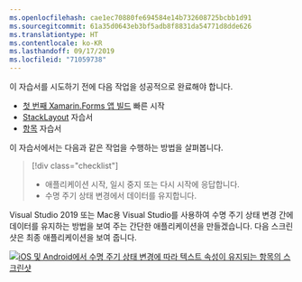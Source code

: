 ```yaml
---
ms.openlocfilehash: cae1ec70880fe694584e14b732608725bcbb1d91
ms.sourcegitcommit: 61a35d0643eb3bf5adb8f8831da54771d8dde626
ms.translationtype: HT
ms.contentlocale: ko-KR
ms.lasthandoff: 09/17/2019
ms.locfileid: "71059738"
---
```

이 자습서를 시도하기 전에 다음 작업을 성공적으로 완료해야 합니다.

- [첫 번째 Xamarin.Forms 앱 빌드](~/get-started/first-app/index.md) 빠른 시작
- [StackLayout](~/get-started/tutorials/stacklayout/index.yml) 자습서
- [항목](~/get-started/tutorials/entry/index.yml) 자습서

이 자습서에서는 다음과 같은 작업을 수행하는 방법을 살펴봅니다.

> [!div class="checklist"]
>
> - 애플리케이션 시작, 일시 중지 또는 다시 시작에 응답합니다.
> - 수명 주기 상태 변경에서 데이터를 유지합니다.

Visual Studio 2019 또는 Mac용 Visual Studio를 사용하여 수명 주기 상태 변경 간에 데이터를 유지하는 방법을 보여 주는 간단한 애플리케이션을 만들겠습니다. 다음 스크린샷은 최종 애플리케이션을 보여 줍니다.

[![iOS 및 Android에서 수명 주기 상태 변경에 따라 텍스트 속성이 유지되는 항목의 스크린샷](../images/persist-data.png "수명 주기 상태 변경에 따라 텍스트 속성이 유지되는 항목")](../images/persist-data-large.png#lightbox "수명 주기 상태 변경에 따라 텍스트 속성이 유지되는 항목")
